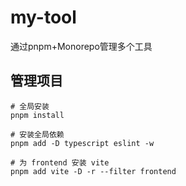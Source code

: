 # my-tool
通过pnpm+Monorepo管理多个工具

## 管理项目

```
# 全局安装
pnpm install

# 安装全局依赖
pnpm add -D typescript eslint -w

# 为 frontend 安装 vite
pnpm add vite -D -r --filter frontend
``` 